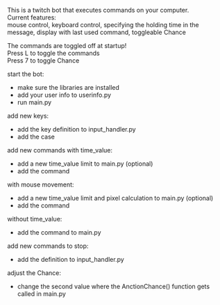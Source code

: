 This is a twitch bot that executes commands on your computer.\
Current features:\
mouse control, keyboard control, specifying the holding time in the message, display with last used command, toggleable Chance

The commands are toggled off at startup!\
Press L to toggle the commands\
Press 7 to toggle Chance
  
start the bot:
- make sure the libraries are installed
- add your user info to userinfo.py
- run main.py
  
add new keys:
- add the key definition to input_handler.py
- add the case
  
add new commands with time_value:
- add a new time_value limit to main.py (optional)
- add the command
  
with mouse movement:
- add a new time_value limit and pixel calculation to main.py (optional)
- add the command
  
without time_value:
- add the command to main.py
  
add new commands to stop:
- add the definition to input_handler.py

adjust the Chance:
- change the second value where the AnctionChance() function gets called in main.py
